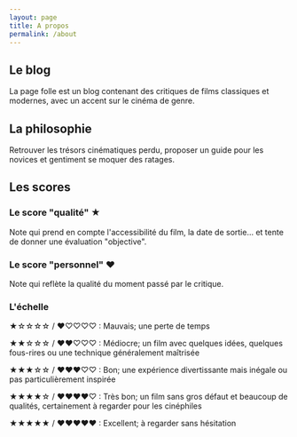 ```yaml
---
layout: page
title: A propos
permalink: /about
---
```


## Le blog

La page folle est un blog contenant des critiques de films classiques et modernes, avec un accent sur le cinéma de genre.

## La philosophie

Retrouver les trésors cinématiques perdu, proposer un guide pour les novices et gentiment se moquer des ratages.

## Les scores

### Le score "qualité" ★

Note qui prend en compte l'accessibilité du film, la date de sortie... et tente de donner une évaluation "objective".

### Le score "personnel" ♥

Note qui reflète la qualité du moment passé par le critique.

### L'échelle

★☆☆☆☆ / ♥♡♡♡♡ : Mauvais; une perte de temps

★★☆☆☆ / ♥♥♡♡♡ : Médiocre; un film avec quelques idées, quelques fous-rires ou une technique généralement maîtrisée

★★★☆☆ / ♥♥♥♡♡ : Bon; une expérience divertissante mais inégale ou pas particulièrement inspirée

★★★★☆ / ♥♥♥♥♡ : Très bon; un film sans gros défaut et beaucoup de qualités, certainement à regarder pour les cinéphiles

★★★★★ / ♥♥♥♥♥ : Excellent; à regarder sans hésitation

